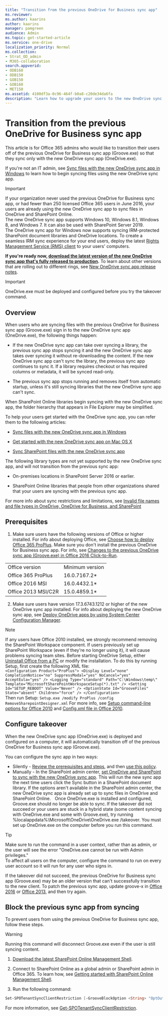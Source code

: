 ```yaml
---
title: "Transition from the previous OneDrive for Business sync app"
ms.reviewer: 
ms.author: kaarins
author: kaarins
manager: pamgreen
audience: Admin
ms.topic: get-started-article
ms.service: one-drive
localization_priority: Normal
ms.collection: 
- Strat_OD_admin
- M365-collaboration
search.appverid:
- ODB160
- ODB150
- GOB150
- GOB160
- MET150
ms.assetid: 4100df3a-0c96-464f-b0a8-c20de34da6fa
description: "Learn how to upgrade your users to the new OneDrive sync app (OneDrive.exe)."
---
```


# Transition from the previous OneDrive for Business sync app

This article is for Office 365 admins who would like to transition their users off of the previous OneDrive for Business sync app (Groove.exe) so that they sync only with the new OneDrive sync app (OneDrive.exe).
  
If you're not an IT admin, see [Sync files with the new OneDrive sync app in Windows](https://support.office.com/article/615391c4-2bd3-4aae-a42a-858262e42a49) to learn how to begin syncing files using the new OneDrive sync app. 
  
> [!IMPORTANT]
> If your organization never used the previous OneDrive for Business sync app, or had fewer than 250 licensed Office 365 users in June 2016, your users are already using the new OneDrive sync app to sync files in OneDrive and SharePoint Online.<br>The new OneDrive sync app supports Windows 10, Windows 8.1, Windows 8, and Windows 7. It can also be used with SharePoint Server 2019.<br>The OneDrive sync app for Windows now supports syncing IRM-protected SharePoint document libraries and OneDrive locations. To create a seamless IRM sync experience for your end users, deploy the latest [Rights Management Service (RMS) client](https://aka.ms/odirm) to your users' computers.  
  
 **If you're ready now, [download the latest version of the new OneDrive sync app that's fully released to production](https://go.microsoft.com/fwlink/p/?linkid=844652).** To learn about other versions that are rolling out to different rings, see [New OneDrive sync app release notes](https://support.office.com/article/845dcf18-f921-435e-bf28-4e24b95e5fc0).
  
> [!IMPORTANT]
> OneDrive.exe must be deployed and configured before you try the takeover command.


  
## Overview

When users who are syncing files with the previous OneDrive for Business sync app (Groove.exe) sign in to the new OneDrive sync app (OneDrive.exe), the following things happen:
  
- If the new OneDrive sync app can take over syncing a library, the previous sync app stops syncing it and the new OneDrive sync app takes over syncing it without re-downloading the content. If the new OneDrive sync app can't sync the library, the previous sync app continues to sync it. If a library requires checkout or has required columns or metadata, it will be synced read-only.
    
- The previous sync app stops running and removes itself from automatic startup, unless it's still syncing libraries that the new OneDrive sync app can't sync.
    
When SharePoint Online libraries begin syncing with the new OneDrive sync app, the folder hierarchy that appears in File Explorer may be simplified.

To help your users get started with the OneDrive sync app, you can refer them to the following articles: 

- [Sync files with the new OneDrive sync app in Windows](https://support.office.com/article/615391c4-2bd3-4aae-a42a-858262e42a49)

- [Get started with the new OneDrive sync app on Mac OS X](https://support.office.com/article/d11b9f29-00bb-4172-be39-997da46f913f)

- [Sync SharePoint files with the new OneDrive sync app](https://support.office.com/article/6de9ede8-5b6e-4503-80b2-6190f3354a88)
  
The following library types are not yet supported by the new OneDrive sync app, and will not transition from the previous sync app:
  
- On-premises locations in SharePoint Server 2016 or earlier.
    
- SharePoint Online libraries that people from other organizations shared that your users are syncing with the previous sync app.

For more info about sync restrictions and limitations, see [Invalid file names and file types in OneDrive, OneDrive for Business, and SharePoint](https://support.office.com/article/64883a5d-228e-48f5-b3d2-eb39e07630fa)
    
## Prerequisites

1. Make sure users have the following versions of Office or higher installed. For info about deploying Office, see [Choose how to deploy Office 365 ProPlus](/DeployOffice/plan-office-365-proplus). Make sure you don't install the previous OneDrive for Business sync app. For info, see [Changes to the previous OneDrive sync app (Groove.exe) in Office 2016 Click-to-Run](exclude-or-uninstall-previous-sync-client.md).
    
|||
|:-----|:-----|
|Office version  <br/> |Minimum version  <br/> |
|Office 365 ProPlus  <br/> |16.0.7167.2\*  <br/> |
|Office 2016 MSI  <br/> |16.0.4432.1\*  <br/> |
|Office 2013 MSI/C2R  <br/> |15.0.4859.1\*  <br/> |
   
2. Make sure users have version 17.3.6743.1212 or higher of the new OneDrive sync app installed. For info about deploying the new OneDrive sync app, see [Deploy OneDrive apps by using System Center Configuration Manager](deploy-on-windows.md).
    
> [!NOTE]
> If any users have Office 2010 installed, we strongly recommend removing the SharePoint Workspace component. If users previously set up SharePoint Workspace (even if they're no longer using it), it will cause problems syncing team sites. Before starting OneDrive Setup, either [Uninstall Office from a PC](https://support.office.com/article/9dd49b83-264a-477a-8fcc-2fdf5dbf61d8#OfficeVersion=2010) or modify the installation. To do this by running Setup, first create the following XML file:<br>   `<Configuration Product="ProPlus"> <Display Level="none" CompletionNotice="no" SuppressModal="yes" NoCancel="yes" AcceptEula="yes" /> <Logging Type="standard" Path="C:\Windows\temp\" Template="MicrosoftSharePointWorkspaceSetup(*).txt" /> <Setting Id="SETUP_REBOOT" Value="Never" /> <OptionState Id="GrooveFiles" State="absent" Children="force" /> </Configuration>`<br> Then run Setup: `Setup.exe /modify ProPlus /config RemoveSharepointDesigner.xml` For more info, see [Setup command-line options for Office 2010](/previous-versions/office/office-2010/cc178956(v=office.14)
) and [Config.xml file in Office 2010](/previous-versions/office/office-2010/cc179195(v=office.14)
). 
  
## Configure takeover

When the new OneDrive sync app (OneDrive.exe) is deployed and configured on a computer, it will automatically transition off of the previous OneDrive for Business sync app (Groove.exe).

You can configure the sync app in two ways: 
  
- Silently - [Review the prerequisites and steps](use-silent-account-configuration.md), and then [use this policy](use-group-policy.md#SilentAccountConfig).  
  
- Manually - In the SharePoint admin center, [set OneDrive and SharePoint to sync with the new OneDrive sync app](/sharepoint/let-users-use-new-onedrive-sync-client#set-sharepoint-to-sync-with-the-onedrive-sync-client). This will run the new sync app the next time users click the Sync button in a SharePoint document library. If the options aren't available in the SharePoint admin center, the new OneDrive sync app is already set up to sync files in OneDrive and SharePoint Online.  
  
Once OneDrive.exe is installed and configured, Groove.exe should no longer be able to sync. If the takeover did not succeed or your users are stuck in a hybrid state (some content syncing with OneDrive.exe and some with Groove.exe), try running %localappdata%\Microsoft\OneDrive\OneDrive.exe /takeover. You must set up OneDrive.exe on the computer before you run this command. 
  
> [!TIP] 
> Make sure to run the command in a user context, rather than as admin, or the user will see the error "OneDrive.exe cannot be run with Admin privileges."<br>To affect all users on the computer, configure the command to run on every user account so it will run for any user who signs in. 

If the takeover did not succeed, the previous OneDrive for Business sync app (Groove.exe) may be an older version that can't successfully transition to the new client. To patch the previous sync app, update groove-x in [Office 2016](/officeupdates/msp-files-office-2016) or [Office 2013](/officeupdates/msp-files-office-2013), and then try again. 


  
## Block the previous sync app from syncing

To prevent users from using the previous OneDrive for Business sync app, follow these steps.

> [!WARNING]
> Running this command will disconnect Groove.exe even if the user is still syncing content.

1. [Download the latest SharePoint Online Management Shell](https://go.microsoft.com/fwlink/p/?LinkId=255251).
    
2. Connect to SharePoint Online as a global admin or SharePoint admin in Office 365. To learn how, see [Getting started with SharePoint Online Management Shell](/powershell/sharepoint/sharepoint-online/connect-sharepoint-online). 

3. Run the following command:
  
```PowerShell
Set-SPOTenantSyncClientRestriction [-GrooveBlockOption <String> "OptOut"|"HardOptIn"|"SoftOptIn"] 
```

For more information, see [Get-SPOTenantSyncClientRestriction](/powershell/module/sharepoint-online/Get-SPOTenantSyncClientRestriction). 
  

  


